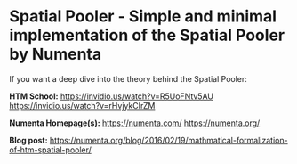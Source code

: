 # Spatial Pooler - Simple and minimal implementation of the Spatial Pooler by Numenta

If you want a deep dive into the
theory behind the Spatial Pooler:

**HTM School:**
https://invidio.us/watch?v=R5UoFNtv5AU
https://invidio.us/watch?v=rHvjykCIrZM

**Numenta Homepage(s):**
https://numenta.com/
https://numenta.org/

**Blog post:**
https://numenta.org/blog/2016/02/19/mathmatical-formalization-of-htm-spatial-pooler/
